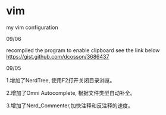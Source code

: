 vim
===

my vim configuration


09/06

recompiled the program to enable clipboard
see the link below
https://gist.github.com/dcosson/3686437

09/05

1.增加了NerdTree, 使用F2打开关闭目录浏览。

2.增加了Omni Autocomplete, 根据文件类型自动补全。

3.增加了Nerd_Commenter,加快注释和反注释的速度。


